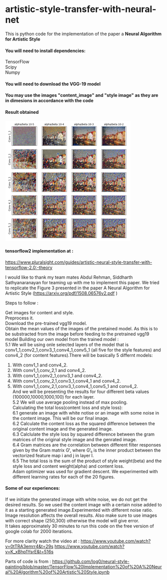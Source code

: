 # artistic-style-transfer-with-neural-net
This is python code for the implementation of the paper a **Neural Algorithm for Artistic Style**

#### You will need to install dependencies:

TensorFlow   
Scipy   
Numpy   
#### You will need to download the VGG-19 model

#### You may use the images "content_image" and "style image" as they are in dimesions in accordance with the code

#### Result obtained

 <img src="https://github.com/sharmasapna/artistic-style-transfer-with-neural-net/blob/main/images/Figure3%20obtained%20for%20NAAS%20paper.png" width="400">
 
 
 #### tensorflow2 implementation at :
 https://www.pluralsight.com/guides/artistic-neural-style-transfer-with-tensorflow-2.0:-theory
 
 
I would like to thank my team mates Abdul Rehman, Siddharth Sathyanaranayan for teaming up with me to implement this paper.
We tried to replicate the Figure 3 presented in the paper A Neural Algorithm for Artistic Style (https://arxiv.org/pdf/1508.06576v2.pdf )

Steps to follow :

Get images for content and style.   
Preprocess it.   
Download the pre-trained vgg19 model.   
Obtain the mean values of the images of the pretained model. As this is to be substracted from the image before feeding to the pretrained vgg19 model
Building our own model from the trained model :   
5.1 We will be using onle selected layers of the model that is conv1_1,conv2_1,conv3_1,conv4_1,conv5_1 (all five for the style features) and conv4_2 (for content features).There will be basically 5 differnt models:   
 1. With conv1_1 and conv4_2.  
 2. With conv1_1,conv_2,1 and conv4_2.  
 3. With conv1_1,conv2_1,conv3_1 and conv4_2.  
 4. With conv1_1,conv_2,1,conv3_1,conv4_1 and conv4_2.   
 5. With conv1_1,conv_2,1,conv3_1,conv4_1,conv5_1 and conv4_2.   
 And we will be presenting the results for four different beta values (100000,10000,1000,100) for each layer.     
5.2 We will use average pooling instead of max pooling.   
Calculating the total loss(content loss and style loss):   
6.1 generate an image with white notise or an image with some noise in the content image. This will be our final image.   
6.2 Calculate the content loss as the squared difference between the original content image and the generated image.   
6.3 Calclulate the style loss by squared difference between the gram matrices of the original style image and the genrated image.   
6.4 Gram matrices are the correlation between different filter responses given by the Gram matrix Gˡ, where Gˡᵢⱼ is the inner product between the vectorized feature map i and j in layer l.   
6.5 The total loss is the sum of the product of style weight(beta) and the style loss and content weight(alpha) and content loss.   
Adam optimizer was used for gradient descent. We experimented with different learning rates for each of the 20 figures.   
#### Some of our experiences:   
If we initiate the generated image with white noise, we do not get the desired results. So we used the content image with a certain noise added to it as a starting generated image.Experimented with different noise ratio.   
Image resolution affects the overall results. Also make sure to use images with correct shape (250,300) otherwise the model will give error.   
It takes approximately 30 minutes to run this code on the free version of google colab for 2000 iterations.   

For more clarity watch the video at : https://www.youtube.com/watch?v=0tTRA3emrr4&t=29s https://www.youtube.com/watch?v=K_xBhp1YsrE&t=516s

Parts of code is from : 
https://github.com/log0/neural-style-painting/blob/master/TensorFlow%20Implementation%20of%20A%20Neural%20Algorithm%20of%20Artistic%20Style.ipynb
 
